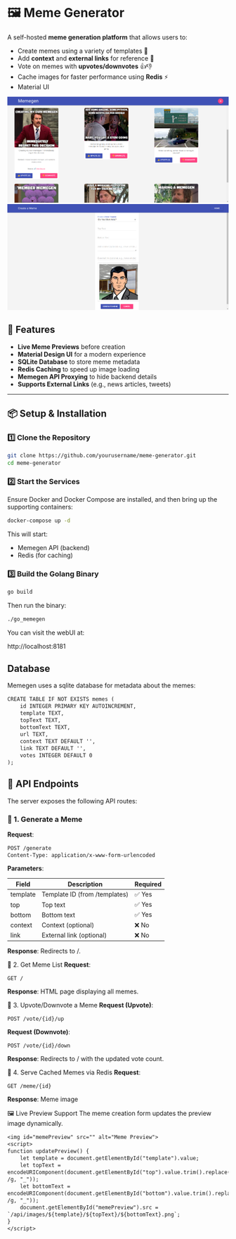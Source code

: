 # 🖼️ Meme Generator

A self-hosted **meme generation platform** that allows users to:
- Create memes using a variety of templates 🎨
- Add **context** and **external links** for reference 🔗
- Vote on memes with **upvotes/downvotes** 👍👎
- Cache images for faster performance using **Redis** ⚡
- Material UI

![Meme Generator Screenshot](memegen.png)
![Create a meme Screenshot](create.png)


## 🚀 Features
- **Live Meme Previews** before creation
- **Material Design UI** for a modern experience
- **SQLite Database** to store meme metadata
- **Redis Caching** to speed up image loading
- **Memegen API Proxying** to hide backend details
- **Supports External Links** (e.g., news articles, tweets)

---

## 📦 **Setup & Installation**
### **1️⃣ Clone the Repository**
```sh
git clone https://github.com/yourusername/meme-generator.git
cd meme-generator
```

### **2️⃣ Start the Services**
Ensure Docker and Docker Compose are installed, and then bring up the supporting containers:
```sh
docker-compose up -d
```

This will start:

 - Memegen API (backend)
 - Redis (for caching)

### **3️⃣ Build the Golang Binary**

```sh
go build
```

Then run the binary:
```sh
./go_memegen
```

You can visit the webUI at:

http://localhost:8181

## Database

Memegen uses a sqlite database for metadata about the memes:

```
CREATE TABLE IF NOT EXISTS memes (
    id INTEGER PRIMARY KEY AUTOINCREMENT,
    template TEXT,
    topText TEXT,
    bottomText TEXT,
    url TEXT,
    context TEXT DEFAULT '',
    link TEXT DEFAULT '',
    votes INTEGER DEFAULT 0
);
```

## **🎨 API Endpoints**
The server exposes the following API routes:

### **📌 1. Generate a Meme**
**Request**:
```
POST /generate
Content-Type: application/x-www-form-urlencoded
```

**Parameters**:

| Field	   | Description	                  | Required | 
|----------|--------------------------------|----------|
| template | Template ID (from /templates)  |	✅ Yes   |
| top	     | Top text	                      | ✅ Yes   |
| bottom   | Bottom text	                  | ✅ Yes   |
| context	 | Context (optional)	            | ❌ No    |
| link	   | External link (optional)	      | ❌ No    |

**Response**: Redirects to /.

📌 2. Get Meme List
**Request**:
```
GET /
```

**Response**: HTML page displaying all memes.

📌 3. Upvote/Downvote a Meme
**Request (Upvote)**:

```
POST /vote/{id}/up
```

**Request (Downvote)**:

```
POST /vote/{id}/down
```

**Response**: Redirects to / with the updated vote count.

📌 4. Serve Cached Memes via Redis
**Request**:

```
GET /meme/{id}
```

**Response**: Meme image

🖼️ Live Preview Support
The meme creation form updates the preview image dynamically.

```
<img id="memePreview" src="" alt="Meme Preview">
<script>
function updatePreview() {
    let template = document.getElementById("template").value;
    let topText = encodeURIComponent(document.getElementById("top").value.trim().replace(/ /g, "_"));
    let bottomText = encodeURIComponent(document.getElementById("bottom").value.trim().replace(/ /g, "_"));
    document.getElementById("memePreview").src = `/api/images/${template}/${topText}/${bottomText}.png`;
}
</script>
```
